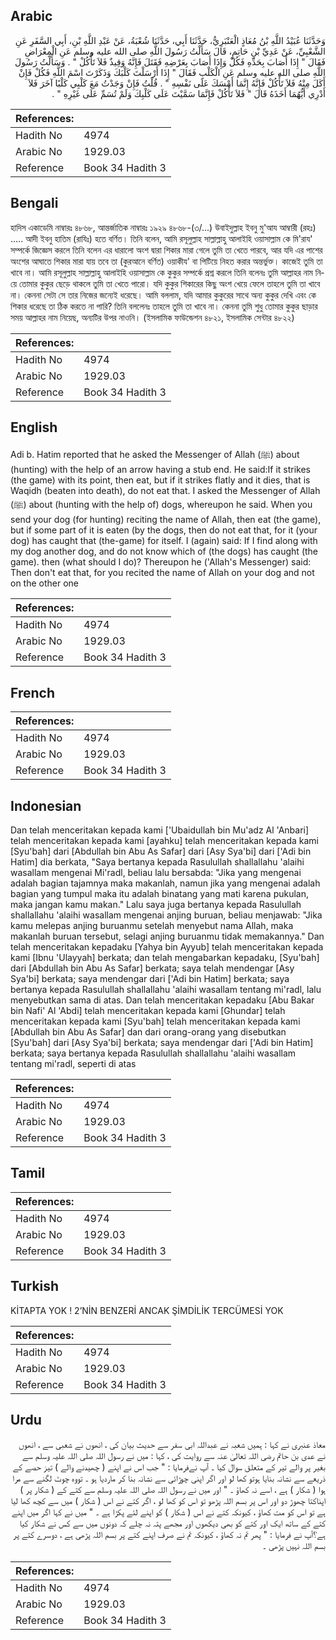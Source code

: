 ## Arabic


<div dir="rtl" lang="ar" style={{fontSize:'larger',backgroundColor:'#f8f9fa',padding:20}}>
وَحَدَّثَنَا عُبَيْدُ اللَّهِ بْنُ مُعَاذٍ الْعَنْبَرِيُّ، حَدَّثَنَا أَبِي، حَدَّثَنَا شُعْبَةُ، عَنْ عَبْدِ اللَّهِ بْنِ، أَبِي السَّفَرِ عَنِ الشَّعْبِيِّ، عَنْ عَدِيِّ بْنِ حَاتِمٍ، قَالَ سَأَلْتُ رَسُولَ اللَّهِ صلى الله عليه وسلم عَنِ الْمِعْرَاضِ فَقَالَ ‏"‏ إِذَا أَصَابَ بِحَدِّهِ فَكُلْ وَإِذَا أَصَابَ بِعَرْضِهِ فَقَتَلَ فَإِنَّهُ وَقِيذٌ فَلاَ تَأْكُلْ ‏"‏ ‏.‏ وَسَأَلْتُ رَسُولَ اللَّهِ صلى الله عليه وسلم عَنِ الْكَلْبِ فَقَالَ ‏"‏ إِذَا أَرْسَلْتَ كَلْبَكَ وَذَكَرْتَ اسْمَ اللَّهِ فَكُلْ فَإِنْ أَكَلَ مِنْهُ فَلاَ تَأْكُلْ فَإِنَّهُ إِنَّمَا أَمْسَكَ عَلَى نَفْسِهِ ‏"‏ ‏.‏ قُلْتُ فَإِنْ وَجَدْتُ مَعَ كَلْبِي كَلْبًا آخَرَ فَلاَ أَدْرِي أَيُّهُمَا أَخَذَهُ قَالَ ‏"‏ فَلاَ تَأْكُلْ فَإِنَّمَا سَمَّيْتَ عَلَى كَلْبِكَ وَلَمْ تُسَمِّ عَلَى غَيْرِهِ ‏"‏ ‏.‏
</div>
<div style={{backgroundColor:'#f8f9fa',padding:20, marginBottom: 10}}><table> <thead> <tr> <th>References:</th> <th></th> </tr> </thead> <tbody><tr><td>Hadith No</td><td>4974</td></tr><tr><td>Arabic No</td><td>1929.03</td></tr><tr><td>Reference</td><td>Book 34 Hadith 3</td></tr></tbody></table></div>

## Bengali


<div dir="ltr" lang="bn" style={{fontSize:'larger',backgroundColor:'#f8f9fa',padding:20}}>
হাদিস একাডেমি নাম্বারঃ ৪৮৬৮, আন্তর্জাতিক নাম্বারঃ ১৯২৯ ৪৮৬৮-(৩/...) উবাইদুল্লাহ ইবনু মু'আয আম্বারী (রহঃ) ..... আদী ইবনু হাতিম (রাযিঃ) হতে বর্ণিত। তিনি বলেন, আমি রসূলুল্লাহ সাল্লাল্লাহু আলাইহি ওয়াসাল্লাম কে মি'রায' সম্পর্কে জিজ্ঞেস করলে তিনি বলেন এর ধারালো অংশ দ্বারা শিকার মারা গেলে তুমি তা খেতে পারবে, আর যদি এর পাশের অংশের আঘাতে শিকার মারা যায় তবে তা (কুরআনে বর্ণিত) ওয়াকীয' বা পিটিয়ে নিহত করার অন্তর্ভুক্ত। কাজেই তুমি তা খাবে না। আমি রসূলুল্লাহ সাল্লাল্লাহু আলাইহি ওয়াসাল্লাম কে কুকুর সম্পর্কে প্রশ্ন করলে তিনি বলেনঃ তুমি আল্লাহর নাম নিয়ে তোমার কুকুর ছেড়ে থাকলে তুমি তা খেতে পারো। যদি কুকুর শিকারের কিছু অংশ খেয়ে ফেলে তাহলে তুমি তা খাবে না। কেননা সেটা সে তার নিজের জন্যেই ধরেছে। আমি বললাম, যদি আমার কুকুরের সাথে অন্য কুকুর দেখি এবং কে শিকার ধরেছে তা ঠিক করতে না পারি? তিনি বললেনঃ তাহলে তুমি তা খাবে না। কেননা তুমি শুধু তোমার কুকুর ছাড়ার সময় আল্লাহর নাম নিয়েছ, অন্যটির উপর নাওনি। (ইসলামিক ফাউন্ডেশন ৪৮২১, ইসলামিক সেন্টার ৪৮২২)
</div>
<div style={{backgroundColor:'#f8f9fa',padding:20, marginBottom: 10}}><table> <thead> <tr> <th>References:</th> <th></th> </tr> </thead> <tbody><tr><td>Hadith No</td><td>4974</td></tr><tr><td>Arabic No</td><td>1929.03</td></tr><tr><td>Reference</td><td>Book 34 Hadith 3</td></tr></tbody></table></div>

## English


<div dir="ltr" lang="en" style={{fontSize:'larger',backgroundColor:'#f8f9fa',padding:20}}>
Adi b. Hatim reported that he asked the Messenger of Allah (ﷺ) about (hunting) with the help of an arrow having a stub end. He said:If it strikes (the game) with its point, then eat, but if it strikes flatly and it dies, that is Waqidh (beaten into death), do not eat that. I asked the Messenger of Allah (ﷺ) about (hunting with the help of) dogs, whereupon he said. When you send your dog (for hunting) reciting the name of Allah, then eat (the game), but if some part of it is eaten (by the dogs, then do not eat that, for it (your dog) has caught that (the-game) for itself. I (again) said: If I find along with my dog another dog, and do not know which of (the dogs) has caught (the game). then (what should I do)? Thereupon he ('Allah's Messenger) said: Then don't eat that, for you recited the name of Allah on your dog and not on the other one
</div>
<div style={{backgroundColor:'#f8f9fa',padding:20, marginBottom: 10}}><table> <thead> <tr> <th>References:</th> <th></th> </tr> </thead> <tbody><tr><td>Hadith No</td><td>4974</td></tr><tr><td>Arabic No</td><td>1929.03</td></tr><tr><td>Reference</td><td>Book 34 Hadith 3</td></tr></tbody></table></div>

## French


<div dir="ltr" lang="fr" style={{fontSize:'larger',backgroundColor:'#f8f9fa',padding:20}}>

</div>
<div style={{backgroundColor:'#f8f9fa',padding:20, marginBottom: 10}}><table> <thead> <tr> <th>References:</th> <th></th> </tr> </thead> <tbody><tr><td>Hadith No</td><td>4974</td></tr><tr><td>Arabic No</td><td>1929.03</td></tr><tr><td>Reference</td><td>Book 34 Hadith 3</td></tr></tbody></table></div>

## Indonesian


<div dir="ltr" lang="id" style={{fontSize:'larger',backgroundColor:'#f8f9fa',padding:20}}>
Dan telah menceritakan kepada kami ['Ubaidullah bin Mu'adz Al 'Anbari] telah menceritakan kepada kami [ayahku] telah menceritakan kepada kami [Syu'bah] dari [Abdullah bin Abu As Safar] dari [Asy Sya'bi] dari ['Adi bin Hatim] dia berkata, "Saya bertanya kepada Rasulullah shallallahu 'alaihi wasallam mengenai Mi'radl, beliau lalu bersabda: "Jika yang mengenai adalah bagian tajamnya maka makanlah, namun jika yang mengenai adalah bagian yang tumpul maka itu adalah binatang yang mati karena pukulan, maka jangan kamu makan." Lalu saya juga bertanya kepada Rasulullah shallallahu 'alaihi wasallam mengenai anjing buruan, beliau menjawab: "Jika kamu melepas anjing buruanmu setelah menyebut nama Allah, maka makanlah buruan tersebut, selagi anjing buruanmu tidak memakannya." Dan telah menceritakan kepadaku [Yahya bin Ayyub] telah menceritakan kepada kami [Ibnu 'Ulayyah] berkata; dan telah mengabarkan kepadaku, [Syu'bah] dari [Abdullah bin Abu As Safar] berkata; saya telah mendengar [Asy Sya'bi] berkata; saya mendengar dari ['Adi bin Hatim] berkata; saya bertanya kepada Rasulullah shallallahu 'alaihi wasallam tentang mi'radl, lalu menyebutkan sama di atas. Dan telah menceritakan kepadaku [Abu Bakar bin Nafi' Al 'Abdi] telah menceritakan kepada kami [Ghundar] telah menceritakan kepada kami [Syu'bah] telah menceritakan kepada kami [Abdullah bin Abu As Safar] dan dari orang-orang yang disebutkan [Syu'bah] dari [Asy Sya'bi] berkata; saya mendengar dari ['Adi bin Hatim] berkata; saya bertanya kepada Rasulullah shallallahu 'alaihi wasallam tentang mi'radl, seperti di atas
</div>
<div style={{backgroundColor:'#f8f9fa',padding:20, marginBottom: 10}}><table> <thead> <tr> <th>References:</th> <th></th> </tr> </thead> <tbody><tr><td>Hadith No</td><td>4974</td></tr><tr><td>Arabic No</td><td>1929.03</td></tr><tr><td>Reference</td><td>Book 34 Hadith 3</td></tr></tbody></table></div>

## Tamil


<div dir="ltr" lang="ta" style={{fontSize:'larger',backgroundColor:'#f8f9fa',padding:20}}>

</div>
<div style={{backgroundColor:'#f8f9fa',padding:20, marginBottom: 10}}><table> <thead> <tr> <th>References:</th> <th></th> </tr> </thead> <tbody><tr><td>Hadith No</td><td>4974</td></tr><tr><td>Arabic No</td><td>1929.03</td></tr><tr><td>Reference</td><td>Book 34 Hadith 3</td></tr></tbody></table></div>

## Turkish


<div dir="ltr" lang="tr" style={{fontSize:'larger',backgroundColor:'#f8f9fa',padding:20}}>
KİTAPTA YOK ! 2’NİN BENZERİ ANCAK ŞİMDİLİK TERCÜMESİ YOK
</div>
<div style={{backgroundColor:'#f8f9fa',padding:20, marginBottom: 10}}><table> <thead> <tr> <th>References:</th> <th></th> </tr> </thead> <tbody><tr><td>Hadith No</td><td>4974</td></tr><tr><td>Arabic No</td><td>1929.03</td></tr><tr><td>Reference</td><td>Book 34 Hadith 3</td></tr></tbody></table></div>

## Urdu


<div dir="rtl" lang="ur" style={{fontSize:'larger',backgroundColor:'#f8f9fa',padding:20}}>
معاذ عنبری نے کہا : ہمیں شعبہ نے عبداللہ ابی سفر سے حدیث بیان کی ، انھوں نے شعبی سے ، انھوں نے عدی بن حاتم رضی اللہ تعالیٰ عنہ سے روایت کی ، کہا : میں نے رسول اللہ صلی اللہ علیہ وسلم سے بغیر پر والے تیر کے متعلق سوال کیا ۔ آپ نےفرمایا : " جب اس نے اپنے ( چھیدنے والے ) تیز حصے کے ذریعے سے نشانہ بنایا ہوتو کھا لو اور اگر اپنی چوڑائی سے نشانہ بنا کر ماردیا ہو ۔ تووہ چوٹ لگنے سے مرا ہوا ( شکار ) ہے ، اسے نہ کھاؤ ۔ " اور میں نے رسول اللہ صلی اللہ علیہ وسلم سے کتے کے ( شکار پر ) اپناکتا چھوڑ دو اور اس پر بسم اللہ پڑھو تو اس کو کھا لو ، اگر کتے نے اس ( شکار ) میں سے کچھ کھا لیا ہے تو اس کو مت کھاؤ ، کیونکہ کتے نے اس ( شکار ) کو اپنے لئے پکڑا ہے ۔ " میں نے کہا اگر میں اپنے کتے کے ساتھ ایک اور کتے کو بھی دیکھوں اور مجھے پتہ نہ چلے کہ دونوں میں سے کس نے شکار کیا ہے؟آپ نے فرمایا : " پھر تم نہ کھاؤ ، کیونکہ تم نے صرف اپنے کتے پر بسم اللہ پڑھی ہے ، دوسرے کتے پر بسم اللہ نہیں پڑھی ۔
</div>
<div style={{backgroundColor:'#f8f9fa',padding:20, marginBottom: 10}}><table> <thead> <tr> <th>References:</th> <th></th> </tr> </thead> <tbody><tr><td>Hadith No</td><td>4974</td></tr><tr><td>Arabic No</td><td>1929.03</td></tr><tr><td>Reference</td><td>Book 34 Hadith 3</td></tr></tbody></table></div>